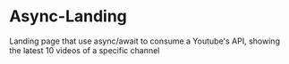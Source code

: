 # Async-Landing
Landing page that use async/await to consume a Youtube's API, showing the latest 10 videos of a specific channel
